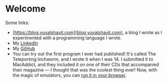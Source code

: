 # Welcome

Some links:

- [https://blog.yuvalshavit.com](blog.yuvalshavit.com), a blog I wrote as I experimented with a programming language I wrote.
- My [LinkedIn](https://www.linkedin.com/in/yuvalshavit/)
- My [GitHub](https://github.com/yshavit/)
- You can try out the first program I ever had published! It's called The Teleporting Inchworm, and I wrote it when I was 14. I submitted it to MacAddict, and they included it on one of their CDs that accompanied their magazine — I thought that was the coolest thing ever! Now, with the magic of emulators, you can [run it in your browser](inchworm.html).
